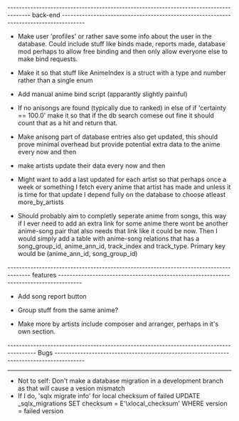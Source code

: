 
-------------------------------------------------------------------------------------- back-end --------------------------------------------------------------------------------------

 * Make user 'profiles' or rather save some info about the user in the database. Could include stuff like binds made, reports made, database mod perhaps to allow free binding and then only allow everyone else to make bind requests.

 * Make it so that stuff like AnimeIndex is a struct with a type and number rather than a single enum

 * Add manual anime bind script (apparantly slightly painful)

 * If no anisongs are found (typically due to ranked) in else of if 'certainty == 100.0' make it so that if the db search comese out fine it should count that as a hit and return that.

 * Make anisong part of database entries also get updated, this should prove minimal overhead but provide potential extra data to the anime every now and then

 * make artists update their data every now and then

 * Might want to add a last updated for each artist so that perhaps once a week or something I fetch every anime that artist has made and unless it is time for that update I depend 
 fully on the database to choose atleast more_by_artists 

 * Should probably aim to completly seperate anime from songs, this way if I ever need to add an extra link for some anime there wont be another anime-song pair that also needs that link like it could be now. Then I would simply add a table with anime-song relations that has a song_group_id, anime_ann_id, track_index and track_type. Primary key would be (anime_ann_id, song_group_id)

-------------------------------------------------------------------------------------- features --------------------------------------------------------------------------------------

 * Add song report button

 * Group stuff from the same anime?

 * Make more by artists include composer and arranger, perhaps in it's own section.

---------------------------------------------------------------------------------------- Bugs ----------------------------------------------------------------------------------------



--------------------------------------------------------------------------------------------------------------------------------------------------------------------------------------

 * Not to self: Don't make a database migration in a development branch as that will cause a vesion mismatch
 * If I do, 
 'sqlx migrate info' for local checksum of failed
  UPDATE _sqlx_migrations SET checksum = E'\\xlocal_checksum' WHERE version = failed version